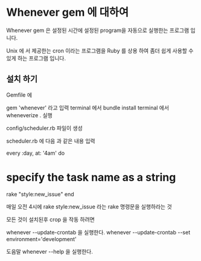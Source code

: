 
# Whenever gem 에 대하여

Whenever gem 은 설정된 시간에 설정된 program을 자동으로 실행한는 프로그램 입니다.

Unix 에 서 제공한는 cron 이라는 프로그램을 Ruby 를 상용 하여 좀더 쉽게 사용할 수 있게 하는 프로그램 입니다.

## 설치 하기

Gemfile 에

gem 'whenever'  라고 입력
terminal  에서 bundle install
terminal  에서 wheneverize . 실행

config/scheduler.rb 파일이 생성

scheduler.rb 에 다음 과 같은 내용 입력

every :day, at: '4am' do
  # specify the task name as a string
  rake "style:new_issue"
end

매일 오전 4시에 rake style:new_issue 라는 rake 명령문을 실행하라는 것


모든 것이 설치된후
crop 을 작동 하려면

whenever --update-crontab 을 실행한다.
whenever --update-crontab --set environment='development'

도음말
whenever --help 을 실행한다.
